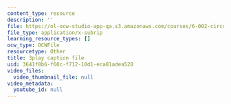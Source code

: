 ```yaml
---
content_type: resource
description: ''
file: https://ol-ocw-studio-app-qa.s3.amazonaws.com/courses/6-002-circuits-and-electronics-spring-2007/3641f8b6f60cf71210d1eca81adea528_9RqFFlZgf60.srt
file_type: application/x-subrip
learning_resource_types: []
ocw_type: OCWFile
resourcetype: Other
title: 3play caption file
uid: 3641f8b6-f60c-f712-10d1-eca81adea528
video_files:
  video_thumbnail_file: null
video_metadata:
  youtube_id: null
---
```


